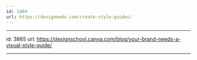```yaml
---
id: 1464
url: https://designmodo.com/create-style-guides/
---
```



---
id: 3865
url: https://designschool.canva.com/blog/your-brand-needs-a-visual-style-guide/

---
